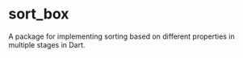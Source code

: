# sort_box

A package for implementing sorting based on different properties in multiple stages in Dart.
